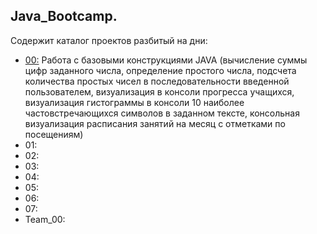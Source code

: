 ## Java_Bootcamp.
  Содержит каталог проектов разбитый на дни:
  - <u>00:</u> Работа с базовыми конструкциями JAVA (вычисление суммы цифр заданного числа, определение простого числа, подсчета количества простых чисел в последовательности 
                        введенной пользователем, визуализация в консоли прогресса учащихся, визуализация гистограммы в консоли 10 наиболее частовстречающихся символов в заданном тексте, консольная визуализация расписания занятий на месяц с отметками по посещениям)
  - 01:
  - 02:
  - 03:
  - 04:
  - 05:
  - 06:
  - 07:
  - Team_00:
